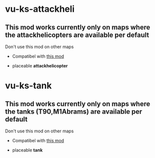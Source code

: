 
# vu-ks-attackheli

## This mod works currently only on maps where the attackhelicopters are available per default
Don't use this mod on other maps
* Compatibel with [this mod](https://github.com/Maxinger15/VU-Killstreak)

* placeable **attackhelicopter**
# vu-ks-tank

## This mod works currently only on maps where the tanks (T90,M1Abrams) are available per default
Don't use this mod on other maps

* Compatibel with [this mod](https://github.com/Maxinger15/VU-Killstreak)

* placeable **tank**
